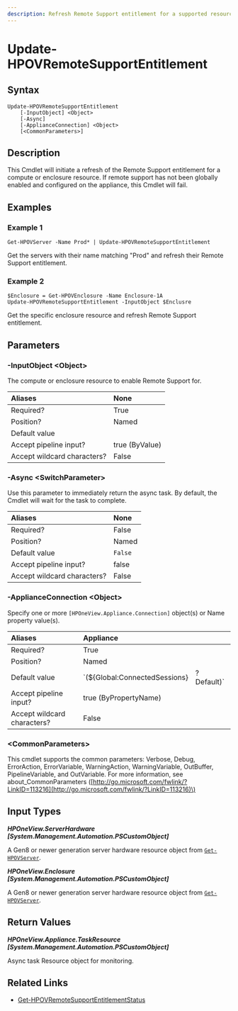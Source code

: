 ```yaml
---
description: Refresh Remote Support entitlement for a supported resource.
---
```


# Update-HPOVRemoteSupportEntitlement

## Syntax

```text
Update-HPOVRemoteSupportEntitlement
    [-InputObject] <Object>
    [-Async]
    [-ApplianceConnection] <Object>
    [<CommonParameters>]
```

## Description

This Cmdlet will initiate a refresh of the Remote Support entitlement for a compute or enclosure resource. If remote support has not been globally enabled and configured on the appliance, this Cmdlet will fail.

## Examples

### Example 1

```text
Get-HPOVServer -Name Prod* | Update-HPOVRemoteSupportEntitlement
```

Get the servers with their name matching "Prod" and refresh their Remote Support entitlement.

### Example 2

```text
$Enclosure = Get-HPOVEnclosure -Name Enclosure-1A
Update-HPOVRemoteSupportEntitlement -InputObject $Enclusre
```

Get the specific enclosure resource and refresh Remote Support entitlement.

## Parameters

### -InputObject &lt;Object&gt;

The compute or enclosure resource to enable Remote Support for.

| Aliases | None |
| :--- | :--- |
| Required? | True |
| Position? | Named |
| Default value |  |
| Accept pipeline input? | true \(ByValue\) |
| Accept wildcard characters? | False |

### -Async &lt;SwitchParameter&gt;

Use this parameter to immediately return the async task. By default, the Cmdlet will wait for the task to complete.

| Aliases | None |
| :--- | :--- |
| Required? | False |
| Position? | Named |
| Default value | `False` |
| Accept pipeline input? | false |
| Accept wildcard characters? | False |

### -ApplianceConnection &lt;Object&gt;

Specify one or more `[HPOneView.Appliance.Connection]` object\(s\) or Name property value\(s\).

| Aliases | Appliance |  |
| :--- | :--- | :--- |
| Required? | True |  |
| Position? | Named |  |
| Default value | \`\(${Global:ConnectedSessions} | ? Default\)\` |
| Accept pipeline input? | true \(ByPropertyName\) |  |
| Accept wildcard characters? | False |  |

### &lt;CommonParameters&gt;

This cmdlet supports the common parameters: Verbose, Debug, ErrorAction, ErrorVariable, WarningAction, WarningVariable, OutBuffer, PipelineVariable, and OutVariable. For more information, see about\_CommonParameters \([http://go.microsoft.com/fwlink/?LinkID=113216](http://go.microsoft.com/fwlink/?LinkID=113216)\)

## Input Types

_**HPOneView.ServerHardware \[System.Management.Automation.PSCustomObject\]**_

A Gen8 or newer generation server hardware resource object from [`Get-HPOVServer`](../servers/get-hpovserver.md).

_**HPOneView.Enclosure \[System.Management.Automation.PSCustomObject\]**_

A Gen8 or newer generation server hardware resource object from [`Get-HPOVServer`](../servers/get-hpovserver.md).

## Return Values

_**HPOneView.Appliance.TaskResource \[System.Management.Automation.PSCustomObject\]**_

Async task Resource object for monitoring.

## Related Links

* [Get-HPOVRemoteSupportEntitlementStatus](get-hpovremotesupportentitlementstatus.md)

